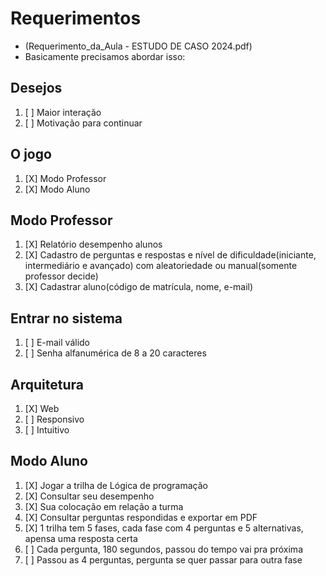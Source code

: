# Requerimentos

- (Requerimento_da_Aula - ESTUDO DE CASO 2024.pdf)
- Basicamente precisamos abordar isso:

## **Desejos**
1. [ ] Maior interação
2. [ ] Motivação para continuar

## **O jogo**
1. [X] Modo Professor
2. [X] Modo Aluno

## **Modo Professo**r
1. [X] Relatório desempenho alunos
2. [X] Cadastro de perguntas e respostas e nível de dificuldade(iniciante, intermediário e avançado) com aleatoriedade ou manual(somente professor decide)
3. [X] Cadastrar aluno(código de matrícula, nome, e-mail)

## **Entrar no sistema**
1. [ ] E-mail válido
2. [ ] Senha alfanumérica de 8 a 20 caracteres

## **Arquitetura**
1. [X] Web
2. [ ] Responsivo
3. [ ] Intuitivo

## **Modo Aluno**
1. [X] Jogar a trilha de Lógica de programação
2. [X] Consultar seu desempenho
3. [X] Sua colocação em relação a turma
4. [X] Consultar perguntas respondidas e exportar em PDF
5. [X] 1 trilha tem 5 fases, cada fase com 4 perguntas e 5 alternativas, apensa uma resposta certa
6. [ ] Cada pergunta, 180 segundos, passou do tempo vai pra próxima
7. [ ] Passou as 4 perguntas, pergunta se quer passar para outra fase
